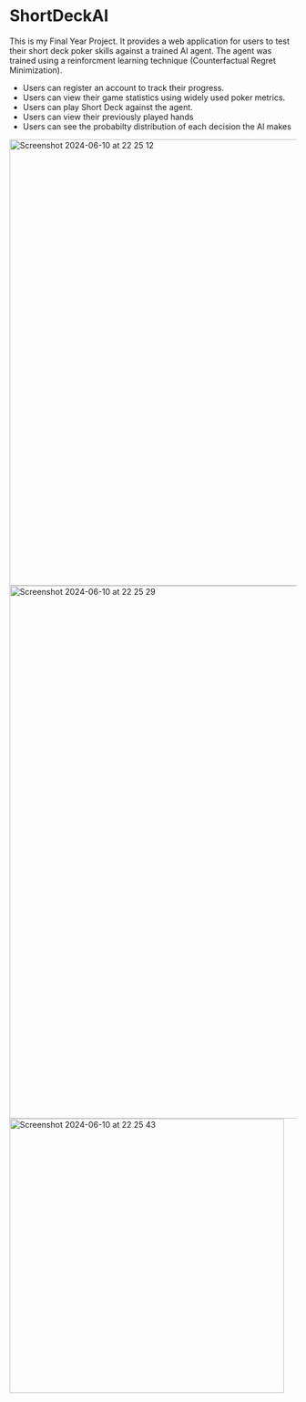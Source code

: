 # ShortDeckAI

This is my Final Year Project. It provides a web application for users to test their short deck poker skills against a trained AI agent.
The agent was trained using a reinforcment learning technique (Counterfactual Regret Minimization).

- Users can register an account to track their progress.
- Users can view their game statistics using widely used poker metrics.
- Users can play Short Deck against the agent.
- Users can view their previously played hands
- Users can see the probabilty distribution of each decision the AI makes

<img width="784" alt="Screenshot 2024-06-10 at 22 25 12" src="https://github.com/C20379081/ShortDeckAI/assets/98352893/31f8c898-76dc-45ba-ae9f-c00c28a94b81">

<img width="936" alt="Screenshot 2024-06-10 at 22 25 29" src="https://github.com/C20379081/ShortDeckAI/assets/98352893/20c3755d-0800-44c1-a5b8-996112bcaea2">

<img width="482" alt="Screenshot 2024-06-10 at 22 25 43" src="https://github.com/C20379081/ShortDeckAI/assets/98352893/6e709b59-a19b-4036-b50e-a938c60b4a93">

